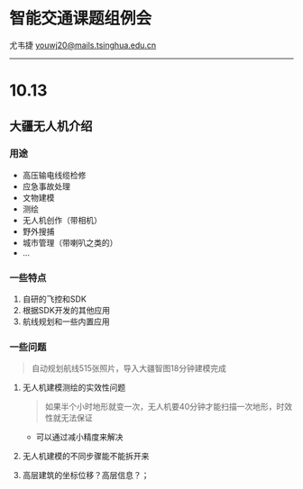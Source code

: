 # 智能交通课题组例会

尤韦捷 youwj20@mails.tsinghua.edu.cn

---

# 10.13

## 大疆无人机介绍

### 用途

- 高压输电线缆检修
- 应急事故处理
- 文物建模
- 测绘
- 无人机创作（带相机）
- 野外搜捕
- 城市管理（带喇叭之类的）
- ...

### 一些特点

1. 自研的飞控和SDK
2. 根据SDK开发的其他应用
3. 航线规划和一些内置应用

### 一些问题

> 自动规划航线515张照片，导入大疆智图18分钟建模完成

1. 无人机建模测绘的实效性问题

   > 如果半个小时地形就变一次，无人机要40分钟才能扫描一次地形，时效性就无法保证

   - 可以通过减小精度来解决

2. 无人机建模的不同步骤能不能拆开来

3. 高层建筑的坐标位移？高层信息？；